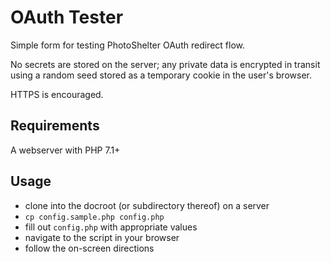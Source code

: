 # OAuth Tester

Simple form for testing PhotoShelter OAuth redirect flow.

No secrets are stored on the server; any private data is encrypted in transit using a random seed stored as a temporary cookie in the user's browser.

HTTPS is encouraged.

## Requirements

A webserver with PHP 7.1+

## Usage

* clone into the docroot (or subdirectory thereof) on a server
* `cp config.sample.php config.php`
* fill out `config.php` with appropriate values
* navigate to the script in your browser
* follow the on-screen directions
